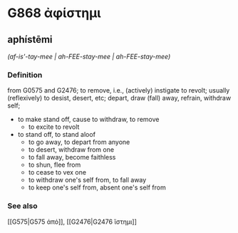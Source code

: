 # G868 ἀφίστημι

## aphístēmi

_(af-is'-tay-mee | ah-FEE-stay-mee | ah-FEE-stay-mee)_

### Definition

from G0575 and G2476; to remove, i.e., (actively) instigate to revolt; usually (reflexively) to desist, desert, etc; depart, draw (fall) away, refrain, withdraw self; 

- to make stand off, cause to withdraw, to remove
  - to excite to revolt
- to stand off, to stand aloof
  - to go away, to depart from anyone
  - to desert, withdraw from one
  - to fall away, become faithless
  - to shun, flee from
  - to cease to vex one
  - to withdraw one's self from, to fall away
  - to keep one's self from, absent one's self from

### See also

[[G575|G575 ἀπό]], [[G2476|G2476 ἵστημι]]
